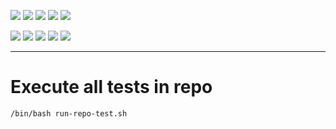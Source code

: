 ![](https://img.shields.io/badge/language-shell-blue)
![](https://img.shields.io/badge/technology-docker,%20kubernetes-blue)
![](https://img.shields.io/badge/development%20year-2020-orange)
![](https://img.shields.io/badge/contributor-shijian%20su-purple)
![](https://img.shields.io/badge/license-MIT-lightgrey)

![](https://img.shields.io/github/languages/top/shijiansu/docker-kubernetes)
![](https://img.shields.io/github/languages/count/shijiansu/docker-kubernetes)
![](https://img.shields.io/github/languages/code-size/shijiansu/docker-kubernetes)
![](https://img.shields.io/github/repo-size/shijiansu/docker-kubernetes)
![](https://img.shields.io/github/last-commit/shijiansu/docker-kubernetes?color=red)

--------------------------------------------------------------------------------

# Execute all tests in repo

`/bin/bash run-repo-test.sh`
